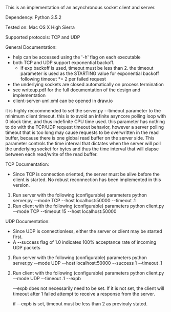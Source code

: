 This is an implementation of an asynchronous socket
client and server.

Dependency: Python 3.5.2

Tested on: Mac OS X High Sierra

Supported protocols: TCP and UDP 

General Documentation:

- help can be accessed using the '-h' flag on each executable
- both TCP and UDP support exponential backoff.
	- if exp backoff is used, timeout must be less than 2. 
	  the timeout parameter is used as the STARTING value for 
	  exponential backoff following timeout *= 2 per failed 
	  request
- the underlying sockets are closed automatically on process
  termination
- see writeup.pdf for the full documentation of the design and
  implementation
- client-server-uml.xml can be opened in draw.io

it is highly reccommended to set the server.py --timeout parameter to 
	the minimum client timeout. this is to avoid an infinite asyncore polling loop
	with 0 block time, and thus indefinite CPU time used. this parameter has nothing
	to do with the TCP/UDP request timeout behavior, however a server polling timeout
	that is too long may cause requests to be overwritten in the read buffer, 
	because there is one global read buffer on the server side. This parameter 
	controls the time interval that dictates when the server will 
	poll the underlying socket for bytes and thus the time interval that will
	elapse between each read/write of the read buffer.

TCP Documentation:

- Since TCP is connection oriented, the server must be alive
  before the client is started. No robust reconnection has
  been implemented in this version.

1. Run server with the following (configurable) parameters
	python server.py --mode TCP --host localhost:50000 --timeout .1
2. Run client with the following (configurable) parameters
	python client.py --mode TCP --timeout 15 --host localhost:50000

UDP Documentation:

- Since UDP is connectionless, either the server or client
  may be started first.
- A --success flag of 1.0 indicates 100% acceptance rate of
  incoming UDP packets

1. Run server with the following (configurable) parameters
	python server.py --mode UDP --host localhost:50000 --success 1 --timeout .1
2. Run client with the following (configurable) parameters
	python client.py --mode UDP --timeout .1 --expb

	--expb does not necessarily need to be set. If it is not
	set, the client will timeout after 1 failed attempt to receive
	a response from the server.

	if --expb is set, timeout must be less than 2 as previouly
	stated.